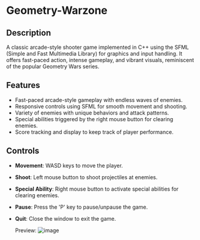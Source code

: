 # Geometry-Warzone

## Description
A classic arcade-style shooter game implemented in C++ using the SFML (Simple and Fast Multimedia Library) for graphics and input handling. It offers fast-paced action, intense gameplay, and vibrant visuals, reminiscent of the popular Geometry Wars series.

## Features
- Fast-paced arcade-style gameplay with endless waves of enemies.
- Responsive controls using SFML for smooth movement and shooting.
- Variety of enemies with unique behaviors and attack patterns.
- Special abilities triggered by the right mouse button for clearing enemies.
- Score tracking and display to keep track of player performance.


## Controls
- **Movement**: WASD keys to move the player.
- **Shoot**: Left mouse button to shoot projectiles at enemies.
- **Special Ability**: Right mouse button to activate special abilities for clearing enemies.
- **Pause**: Press the 'P' key to pause/unpause the game.
- **Quit**: Close the window to exit the game.

  Preview:
  ![image](https://github.com/Repelzy/Geometry-Warzone/assets/89698425/c38de6a6-1e19-4a24-af50-76e07843fa59)

